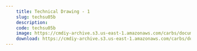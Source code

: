 ```yaml
---
    title: Technical Drawing - 1
    slug: techsu05b
    description:
    code: techsu05b
    image: https://cmdiy-archive.s3.us-east-1.amazonaws.com/carbs/documents/tech_su_05b.jpg
    download: https://cmdiy-archive.s3.us-east-1.amazonaws.com/carbs/documents/tech_su_05b.jpg
---
```

<!-- Content of the page -->

##
